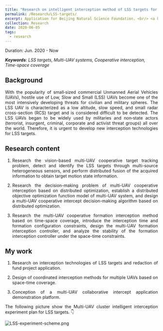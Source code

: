 ```yaml
---
title: "Research on intelligent interception method of LSS targets for multi-UAV systems"
permalink: /Research/LSS-targets/
excerpt: Application for Beijing Natural Science Foundation. <br/> <a href="https://jianhua-WANG-BUAA.github.io/Research/LSS-targets/"><img src="https://jianhua-WANG-BUAA.github.io/images/LSS-targets-interception.jpg" alt="LSS-targets-interception.jpg" border="0" width="500"/></a>
collection: Research
date: 2020-06-05
tags:
  - research
---
```


Duration: Jun. 2020 - Now

***Keywords***: *LSS targets, Multi-UAV systems, Cooperative interception, Time-space coverage*

## Background 

<!-- “低慢小”目标一般指的是低空、慢速、小型的飞行器。以典型“低慢小”目标-多旋翼无人机为例，该类无人机制作成本低，体积小，难探测，可远程控制，具备一定负载能力，可搭载摄像头并实时回传高清图像，对公共安全构成了极大威胁。一旦被恐怖分子利用，可实现低空侦查、窥探隐私等非法活动；能够运输违禁品，扰乱航空秩序，实施自杀式攻击等犯罪行为，对首都安全产生了严重影响。为应对“低慢小”目标带来的安全风险，需要在其未进入禁飞区前对其拦截，并通过物理手段将其控制，确保空域安全。 -->

<p style="text-align:justify; text-justify:inter-ideograph;">
With the popularity of small‐sized commercial  Unmanned Aerial Vehicles (UAVs), hostile use of Low, Slow and Small (LSS) UAVs become one of the most intensively developing threats for civilian and military spheres. The LSS UAV is characterized as a low altitude, slow speed, and small radar cross-section (RCS) target and is considered difficult to be detected. The LSS UAVs began to be widely used by militaries and non‐state actors (terrorist, insurgent, criminal, corporate and activist threat groups) all over the world. Therefore, it is urgent to develop new interception technologies for LSS targets.  
</p>

## Research content

<!-- 1. 研究基于视觉的多无人机协同目标跟踪问题，通过多源异构的传感器探测并识别“低慢小”目标，将获取的信息进行分布式融合，获取目标运动状态信息。
2. 研究基于分布式优化的多无人机协同拦截决策问题，建立多无人机系统的分布式目标优化函数模型，设计基于分布式优化的多无人机协同拦截决策算法。
3. 研究基于时空覆盖的多无人机协同编队拦截方法，引入拦截时间与编队构型约束，设计多无人机编队拦截控制器，分析时空约束下的编队拦截控制器稳定性。 -->

1. <p style="text-align:justify; text-justify:inter-ideograph;">Research the vision-based multi-UAV cooperative target tracking problem, detect and identify the LSS targets through multi-source heterogeneous sensors, and perform distributed fusion of the acquired information to obtain target motion state information.</p>
2. <p style="text-align:justify; text-justify:inter-ideograph;">Research the decision-making problem of multi-UAV cooperative interception based on distributed optimization, establish a distributed objective optimization function model of multi-UAV system, and design a multi-UAV cooperative intercept decision-making algorithm based on distributed optimization.</p>
3. <p style="text-align:justify; text-justify:inter-ideograph;">Research the multi-UAV cooperative formation interception method based on time-space coverage, introduce the interception time and formation configuration constraints, design the multi-UAV formation interception controller, and analyze the stability of the formation interception controller under the space-time constraints.</p>



## My work

1. <p style="text-align:justify; text-justify:inter-ideograph;">Research on interception technologies of LSS targets and redaction of fund project application.</p>
2. <p style="text-align:justify; text-justify:inter-ideograph;">Design of coordinated interception methods for multiple UAVs based on space-time coverage.</p>
3. <p style="text-align:justify; text-justify:inter-ideograph;">Conception of a multi-UAV collaborative intercept application demonstration platform.</p>

<p style="text-align:justify; text-justify:inter-ideograph;">
The following picture show the Multi-UAV cluster intelligent interception experiment plan for LSS targets. 👇</p>

<img src="https://jianhua-WANG-BUAA.github.io/images/LSS-experiment-scheme.png" alt="LSS-experiment-scheme.png"/>
   


